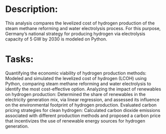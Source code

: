 # Description:
This analysis compares the levelized cost of hydrogen production of the steam methane reforming and water electrolysis process. For this purpose, Germany’s national strategy for producing hydrogen via electrolysis capacity of 5 GW by 2030 is modeled on Python.

# Tasks:
Quantifying the economic viability of hydrogen production methods: Modeled and simulated the levelized cost of hydrogen (LCOH) using Python, comparing steam methane reforming and water electrolysis to identify the most cost-effective option.
Analyzing the impact of renewables on hydrogen production: Determined the share of renewables in the electricity generation mix, via linear regression, and assessed its influence on the environmental footprint of hydrogen production.
Evaluated carbon pricing strategies for clean hydrogen: Calculated carbon dioxide emissions associated with different production methods and proposed a carbon price that incentivizes the use of renewable energy sources for hydrogen generation.
